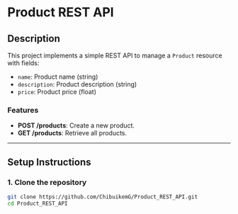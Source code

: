 # Product REST API

## Description
This project implements a simple REST API to manage a `Product` resource with fields:
- `name`: Product name (string)
- `description`: Product description (string)
- `price`: Product price (float)

### Features
- **POST /products**: Create a new product.
- **GET /products**: Retrieve all products.

---

## Setup Instructions

### 1. Clone the repository
```bash
git clone https://github.com/ChibuikemG/Product_REST_API.git
cd Product_REST_API
